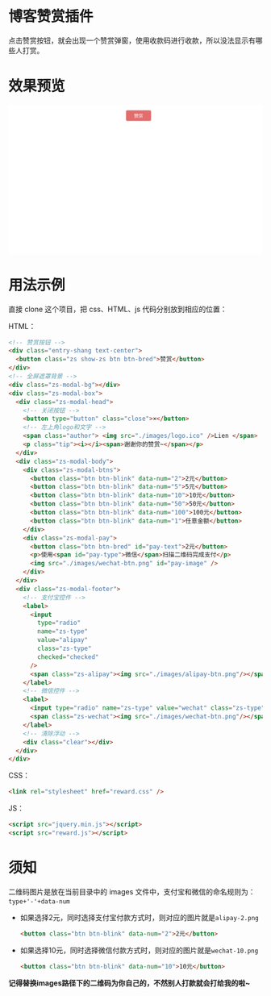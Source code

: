 # 博客赞赏插件
点击赞赏按钮，就会出现一个赞赏弹窗，使用收款码进行收款，所以没法显示有哪些人打赏。

# 效果预览

<img align="center" src="https://raw.githubusercontent.com/isArtJay/simple-zanshang/master/src/demo.gif"></img>

# 用法示例

直接 clone 这个项目，把 css、HTML、js 代码分别放到相应的位置：

HTML：

```html
<!-- 赞赏按钮 -->
<div class="entry-shang text-center">
  <button class="zs show-zs btn btn-bred">赞赏</button>
</div>
<!-- 全屏遮罩背景 -->
<div class="zs-modal-bg"></div>
<div class="zs-modal-box">
  <div class="zs-modal-head">
    <!-- 关闭按钮 -->
    <button type="button" class="close">×</button>
    <!-- 左上角logo和文字 -->
    <span class="author"> <img src="./images/logo.ico" />Lien </span>
    <p class="tip"><i></i><span>谢谢你的赞赏~</span></p>
  </div>
  <div class="zs-modal-body">
    <div class="zs-modal-btns">
      <button class="btn btn-blink" data-num="2">2元</button>
      <button class="btn btn-blink" data-num="5">5元</button>
      <button class="btn btn-blink" data-num="10">10元</button>
      <button class="btn btn-blink" data-num="50">50元</button>
      <button class="btn btn-blink" data-num="100">100元</button>
      <button class="btn btn-blink" data-num="1">任意金额</button>
    </div>
    <div class="zs-modal-pay">
      <button class="btn btn-bred" id="pay-text">2元</button>
      <p>使用<span id="pay-type">微信</span>扫描二维码完成支付</p>
      <img src="./images/wechat-btn.png" id="pay-image" />
    </div>
  </div>
  <div class="zs-modal-footer">
    <!-- 支付宝控件 -->
    <label>
      <input
        type="radio"
        name="zs-type"
        value="alipay"
        class="zs-type"
        checked="checked"
      />
      <span class="zs-alipay"><img src="./images/alipay-btn.png"/></span>
    </label>
    <!-- 微信控件 -->
    <label>
      <input type="radio" name="zs-type" value="wechat" class="zs-type" />
      <span class="zs-wechat"><img src="./images/wechat-btn.png"/></span>
    </label>
    <!-- 清除浮动 -->
    <div class="clear"></div>
  </div>
</div>
```

CSS：

```html
<link rel="stylesheet" href="reward.css" />
```

JS：

```html
<script src="jquery.min.js"></script>
<script src="reward.js"></script>
```

# 须知

二维码图片是放在当前目录中的 images 文件中，支付宝和微信的命名规则为：`type+'-'+data-num`

- 如果选择2元，同时选择支付宝付款方式时，则对应的图片就是`alipay-2.png`

  ```html
  <button class="btn btn-blink" data-num="2">2元</button>
  ```

- 如果选择10元，同时选择微信付款方式时，则对应的图片就是`wechat-10.png`

  ```html
  <button class="btn btn-blink" data-num="10">10元</button>
  ```

**记得替换images路径下的二维码为你自己的，不然别人打款就会打给我的啦~**